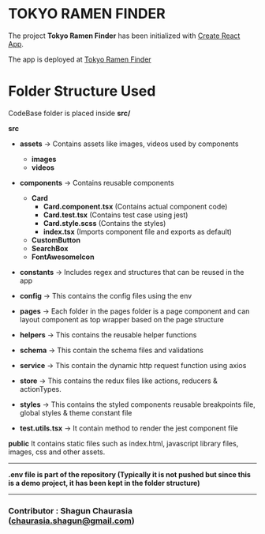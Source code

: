 # TOKYO RAMEN FINDER 

The project **Tokyo Ramen Finder** has been initialized with [Create React App](https://github.com/facebook/create-react-app).


The app is deployed at [Tokyo Ramen Finder](https://ramen-finder.herokuapp.com/)


# Folder Structure Used



CodeBase folder is placed inside **src/**

**src**
   - **assets** -> Contains assets like images, videos used by components
     - **images**
     - **videos**

   - **components** -> Contains reusable components
     - **Card**
       - **Card.component.tsx** (Contains actual component code)
       - **Card.test.tsx** (Contains test case using jest)
       - **Card.style.scss** (Contains the styles)
       - **index.tsx** (Imports component file and exports as default)
     - **CustomButton**
     - **SearchBox**
     - **FontAwesomeIcon**


  - **constants** -> Includes regex and structures that can be reused in the app

  - **config** -> This contains the config files using the env

  - **pages** -> Each folder in the pages folder is a page component and can layout component as top wrapper based on the page structure 

  - **helpers** -> This contains the reusable helper functions

  - **schema** -> This contain the schema files and validations 

  - **service** -> This contain the dynamic http request function using axios
  
  - **store** -> This contains the redux files like actions, reducers & actionTypes.

  - **styles** -> This contains the styled components reusable breakpoints file, global styles & theme constant file

  - **test.utils.tsx** -> It contain method to render the jest component file


**public** 
It contains static files such as index.html, javascript library files, images, css and other assets.

****
**.env file is part of the repository (Typically it is not pushed but since this is a demo project, it has been kept in the folder structure)**

****


### Contributor : Shagun Chaurasia (chaurasia.shagun@gmail.com)
